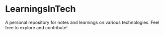 # LearningsInTech 
A personal repository for notes and learnings on various technologies. Feel free to explore and contribute!

